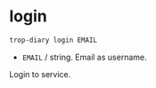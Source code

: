 # login

```bash
trop-diary login EMAIL
```

* `EMAIL` / string. Email as username.

Login to service.
